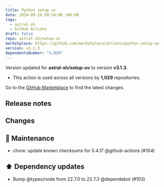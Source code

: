 ```yaml
---
title: Python setup uv
date: 2024-09-28 00:54:00 +00:00
tags:
  - astral-sh
  - GitHub Actions
draft: false
repo: astral-sh/setup-uv
marketplace: https://github.com/marketplace/actions/python-setup-uv
version: v3.1.3
dependentsNumber: "1,029"
---
```



Version updated for **astral-sh/setup-uv** to version **v3.1.3**.
- This action is used across all versions by **1,029** repositories.

Go to the [GitHub Marketplace](https://github.com/marketplace/actions/python-setup-uv) to find the latest changes.

## Release notes

## Changes

## 🧰 Maintenance

- chore: update known checksums for 0.4.17 @github-actions (#104)

## ⬆️ Dependency updates

- Bump @types/node from 22.7.0 to 22.7.3 @dependabot (#103)

